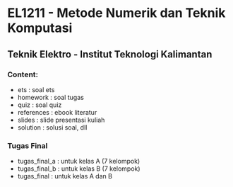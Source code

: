 # EL1211 - Metode Numerik dan Teknik Komputasi
## Teknik Elektro - Institut Teknologi Kalimantan

### Content: 

- ets           : soal ets
- homework      : soal tugas
- quiz          : soal quiz
- references    : ebook literatur
- slides        : slide presentasi kuliah
- solution      : solusi soal, dll

### Tugas Final
- tugas_final_a : untuk kelas A (7 kelompok)
- tugas_final_b : untuk kelas B (7 kelompok)
- tugas_final   : untuk kelas A dan B
